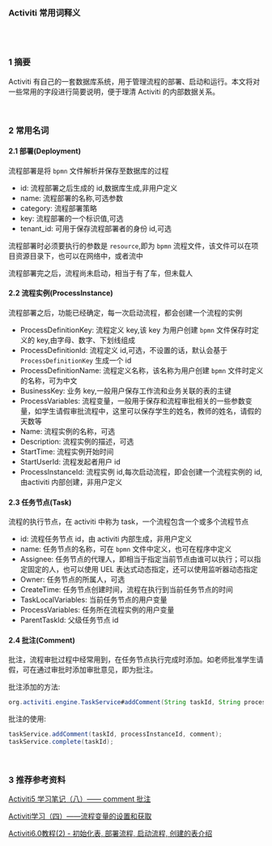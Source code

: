 ### Activiti 常用词释义  


​    
​    
### 1 摘要  

Activiti 有自己的一套数据库系统，用于管理流程的部署、启动和运行。本文将对一些常用的字段进行简要说明，便于理清 Activiti 的内部数据关系。  

​    

### 2 常用名词  

#### 2.1 部署(Deployment)  

流程部署是将 `bpmn` 文件解析并保存至数据库的过程  

- id: 流程部署之后生成的 id,数据库生成,非用户定义  
- name: 流程部署的名称,可选参数  
- category: 流程部署策略  
- key: 流程部署的一个标识值,可选  
- tenant_id: 可用于保存流程部署者的身份 id,可选  

流程部署时必须要执行的参数是 `resource`,即为 `bpmn` 流程文件，该文件可以在项目资源目录下，也可以在网络中，或者流中  

流程部署完之后，流程尚未启动，相当于有了车，但未载人  

#### 2.2 流程实例(ProcessInstance)  

流程部署之后，功能已经确定，每一次启动流程，都会创建一个流程的实例  

- ProcessDefinitionKey: 流程定义 key,该 key 为用户创建 `bpmn` 文件保存时定义的 key,由字母、数字、下划线组成    
- ProcessDefinitionId: 流程定义 id,可选，不设置的话，默认会基于 `ProcessDefinitionKey` 生成一个 id  
- ProcessDefinitionName: 流程定义名称，该名称为用户创建 `bpmn` 文件时定义的名称，可为中文  
- BusinessKey: 业务 key,一般用户保存工作流和业务关联的表的主键 
- ProcessVariables: 流程变量，一般用于保存和流程审批相关的一些参数变量，如学生请假审批流程中，这里可以保存学生的姓名，教师的姓名，请假的天数等  
- Name: 流程实例的名称，可选  
- Description: 流程实例的描述，可选  
- StartTime: 流程实例开始时间
- StartUserId: 流程发起者用户 id  
- ProcessInstanceId: 流程实例 id,每次启动流程，即会创建一个流程实例的 id,由activiti 内部创建，非用户定义  

#### 2.3 任务节点(Task)  

流程的执行节点，在 activiti 中称为 task，一个流程包含一个或多个流程节点  

- id: 流程任务节点 id，由 activiti 内部生成，非用户定义  
- name: 任务节点的名称，可在 `bpmn` 文件中定义，也可在程序中定义  
- Assignee: 任务节点的代理人，即相当于指定当前节点由谁可以执行；可以指定固定的人，也可以使用 UEL 表达式动态指定，还可以使用监听器动态指定  
- Owner: 任务节点的所属人，可选  
- CreateTime: 任务节点创建时间，流程在执行到当前任务节点的时间  
- TaskLocalVariables: 当前任务节点的用户变量  
- ProcessVariables: 任务所在流程实例的用户变量  
- ParentTaskId: 父级任务节点 id  

#### 2.4 批注(Comment)  

批注，流程审批过程中经常用到，在任务节点执行完成时添加。如老师批准学生请假，可在通过审批时添加审批意见，即为批注。  

批注添加的方法:  

```java
org.activiti.engine.TaskService#addComment(String taskId, String processInstanceId, String message);
```

批注的使用:  

```java
taskService.addComment(taskId, processInstanceId, comment);
taskService.complete(taskId);
```

​    

### 3 推荐参考资料  

[Activiti5 学习笔记（八）—— comment 批注](https://blog.csdn.net/q42368773/article/details/104099835 "https://blog.csdn.net/q42368773/article/details/104099835")  

[Activiti学习（四）——流程变量的设置和获取](https://blog.csdn.net/mzy755423868/article/details/79691450 "https://blog.csdn.net/mzy755423868/article/details/79691450")  

[Activiti6.0教程(2) - 初始化表, 部署流程, 启动流程, 创建的表介绍](https://tomoya92.github.io/2019/04/24/activiti-deploy-start-table "https://tomoya92.github.io/2019/04/24/activiti-deploy-start-table")  





